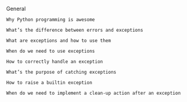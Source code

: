 General

    Why Python programming is awesome

    What’s the difference between errors and exceptions

    What are exceptions and how to use them

    When do we need to use exceptions

    How to correctly handle an exception

    What’s the purpose of catching exceptions

    How to raise a builtin exception

    When do we need to implement a clean-up action after an exception

